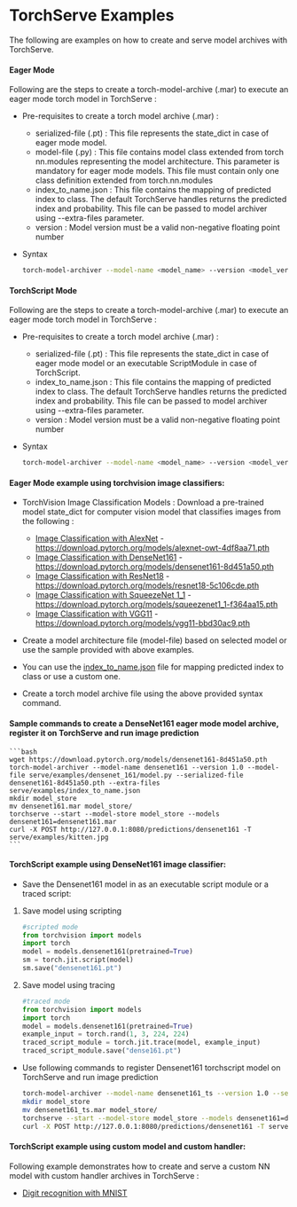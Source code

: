 # TorchServe Examples

The following are examples on how to create and serve model archives with TorchServe.

#### Eager Mode 

Following are the steps to create a torch-model-archive (.mar) to execute an eager mode torch model in TorchServe :
    
* Pre-requisites to create a torch model archive (.mar) :
    * serialized-file (.pt) : This file represents the state_dict in case of eager mode model.
    * model-file (.py) : This file contains model class extended from torch nn.modules representing the model architecture. This parameter is mandatory for eager mode models. This file must contain only one class definition extended from torch.nn.modules
    * index_to_name.json : This file contains the mapping of predicted index to class. The default TorchServe handles returns the predicted index and probability. This file can be passed to model archiver using --extra-files parameter.
    * version : Model version must be a valid non-negative floating point number
* Syntax

    ```bash
    torch-model-archiver --model-name <model_name> --version <model_version_number> --model-file <path_to_model_architecture_file> --serialized-file <path_to_state_dict_file> --extra-files <path_to_index_to_name_json_file>
    ```
  
#### TorchScript Mode 

Following are the steps to create a torch-model-archive (.mar) to execute an eager mode torch model in TorchServe :
    
* Pre-requisites to create a torch model archive (.mar) :
    * serialized-file (.pt) : This file represents the state_dict in case of eager mode model or an executable ScriptModule in case of TorchScript. 
    * index_to_name.json : This file contains the mapping of predicted index to class. The default TorchServe handles returns the predicted index and probability. This file can be passed to model archiver using --extra-files parameter.
    * version : Model version must be a valid non-negative floating point number
    
* Syntax

    ```bash
    torch-model-archiver --model-name <model_name> --version <model_version_number> --serialized-file <path_to_executable_script_module> --extra-files <path_to_index_to_name_json_file>
    ```  

#### Eager Mode example using torchvision image classifiers:

* TorchVision Image Classification Models : Download a pre-trained model state_dict for computer vision model that classifies images from the following :

  * [Image Classification with AlexNet](alexnet) - https://download.pytorch.org/models/alexnet-owt-4df8aa71.pth
  * [Image Classification with DenseNet161](densenet_161) - https://download.pytorch.org/models/densenet161-8d451a50.pth
  * [Image Classification with ResNet18](resnet_18) - https://download.pytorch.org/models/resnet18-5c106cde.pth
  * [Image Classification with SqueezeNet 1_1](squeezenet) - https://download.pytorch.org/models/squeezenet1_1-f364aa15.pth
  * [Image Classification with VGG11](vgg_11) - https://download.pytorch.org/models/vgg11-bbd30ac9.pth

* Create a model architecture file (model-file) based on selected model or use the sample provided with above examples.

* You can use the [index_to_name.json](index_to_name.json) file for mapping predicted index to class or use a custom one.

* Create a torch model archive file using the above provided syntax command.

#### Sample commands to create a DenseNet161 eager mode model archive, register it on TorchServe and run image prediction

    ```bash
    wget https://download.pytorch.org/models/densenet161-8d451a50.pth
    torch-model-archiver --model-name densenet161 --version 1.0 --model-file serve/examples/densenet_161/model.py --serialized-file densenet161-8d451a50.pth --extra-files serve/examples/index_to_name.json
    mkdir model_store
    mv densenet161.mar model_store/
    torchserve --start --model-store model_store --models densenet161=densenet161.mar
    curl -X POST http://127.0.0.1:8080/predictions/densenet161 -T serve/examples/kitten.jpg
    ```

#### TorchScript example using DenseNet161 image classifier:

* Save the Densenet161 model in as an executable script module or a traced script:

1. Save model using scripting

    ```python
    #scripted mode
   from torchvision import models
   import torch
   model = models.densenet161(pretrained=True)
   sm = torch.jit.script(model)
   sm.save("densenet161.pt")
    ```

2. Save model using tracing
    ```python
    #traced mode
   from torchvision import models
   import torch
   model = models.densenet161(pretrained=True)
   example_input = torch.rand(1, 3, 224, 224)
   traced_script_module = torch.jit.trace(model, example_input)
   traced_script_module.save("dense161.pt")
    ```  
 
* Use following commands to register Densenet161 torchscript model on TorchServe and run image prediction

    ```bash
    torch-model-archiver --model-name densenet161_ts --version 1.0 --serialized-file densenet161.pt --extra-files serve/examples/index_to_name.json
    mkdir model_store
    mv densenet161_ts.mar model_store/
    torchserve --start --model-store model_store --models densenet161=densenet161_ts.mar
    curl -X POST http://127.0.0.1:8080/predictions/densenet161 -T serve/examples/kitten.jpg
    ```
#### TorchScript example using custom model and custom handler:

Following example demonstrates how to create and serve a custom NN model with custom handler archives in TorchServe :

* [Digit recognition with MNIST](mnist)